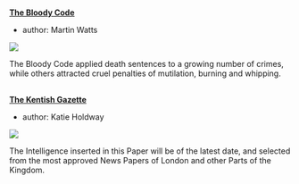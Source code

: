 <param ve-config 
       title="18th Century Kent"
       banner="/images/banners/18c.jpg"
       layout="index">

#

##
**[The Bloody Code](18c-bloody-code)**

- author: Martin Watts

![](https://dev.visual-essays.app/thumbnail?url=https://raw.githubusercontent.com/kent-map/kent/main/18c/images/1U8A1283-01.jpeg)

The Bloody Code applied death sentences to a growing number of crimes, while others attracted cruel penalties of mutilation, burning and whipping.

##
**[The Kentish Gazette](18c-kentish-gazette)**

- author: Katie Holdway

![](https://dev.visual-essays.app/thumbnail?url=https://raw.githubusercontent.com/kent-map/kent/main/18c/images/KentishGazetteMC.JPG)

The Intelligence inserted in this Paper will be of the latest date, and selected from the most approved News Papers of London and other Parts of the Kingdom.


